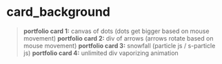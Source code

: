 # card_background

> **portfolio card 1:** canvas of dots (dots get bigger based on mouse movement)
> **portfolio card 2:** div of arrows (arrows rotate based on mouse movement)
> **portfolio card 3:** snowfall (particle js / s-particle js)
> **portfolio card 4:** unlimited div vaporizing animation